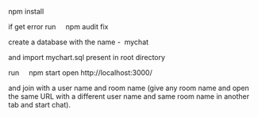 npm install

if get error run
    npm audit fix
    
create a database with the name -  mychat

and import mychart.sql present in root directory

run 
    npm start
open http://localhost:3000/

and join with a user name and room name (give any room name and open the same URL with a different user name and same room name in another tab and start chat).
